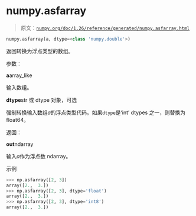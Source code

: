 # numpy.asfarray

> 原文：[`numpy.org/doc/1.26/reference/generated/numpy.asfarray.html`](https://numpy.org/doc/1.26/reference/generated/numpy.asfarray.html)

```py
numpy.asfarray(a, dtype=<class 'numpy.double'>)
```

返回转换为浮点类型的数组。

参数：

**a**array_like

输入数组。

**dtype**str 或 dtype 对象，可选

强制转换输入数组*a*的浮点类型代码。如果`dtype`是‘int’ dtypes 之一，则替换为 float64。

返回：

**out**ndarray

输入*a*作为浮点数 ndarray。

示例

```py
>>> np.asfarray([2, 3])
array([2.,  3.])
>>> np.asfarray([2, 3], dtype='float')
array([2.,  3.])
>>> np.asfarray([2, 3], dtype='int8')
array([2.,  3.]) 
```
